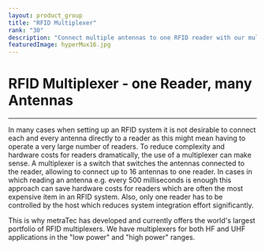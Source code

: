 ```yaml
---
layout: product_group
title: "RFID Multiplexer"
rank: "30"
description: "Connect multiple antennas to one RFID reader with our multiplexer and decrease system cost and complexity."
featuredImage: hyperMux16.jpg
---
```

# RFID Multiplexer - one Reader, many Antennas
***

In many cases when setting up an RFID system it is not desirable to connect each and every antenna directly to a reader as this might mean having to operate a very large number of readers. To reduce complexity and hardware costs for readers dramatically, the use of a multiplexer can make sense. A multiplexer is a switch that switches the antennas connected to the reader, allowing to connect up to 16 antennas to one reader. In cases in which reading an antenna e.g. every 500 milliseconds is enough this approach can save hardware costs for readers which are often the most expensive item in an RFID system. Also, only one reader has to be controlled by the host which reduces system integration effort significantly.

This is why metraTec has developed and currently offers the world's largest portfolio of RFID multiplexers. We have multiplexers for both HF and UHF applications in the "low power" and "high power" ranges.
